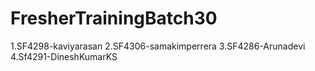 # FresherTrainingBatch30
1.SF4298-kaviyarasan
2.SF4306-samakimperrera
3.SF4286-Arunadevi
4.Sf4291-DineshKumarKS